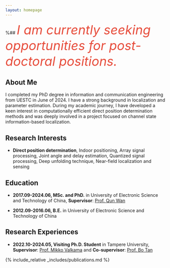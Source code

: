 ```yaml
---
layout: homepage
---
```


%## <i style="color:#e74d3c; font-size: 40px;">I am currently seeking opportunities for post-doctoral positions.</i>


## About Me

I completed my PhD degree in information and communication engineering from UESTC in June of 2024. I have a strong background in localization and parameter estimation. During my academic journey, I have developed a keen interest in computationally efficient direct position determination methods and was deeply involved in a project focused on channel state information-based localization.

## Research Interests

- **Direct position determination**, Indoor positioning, Array signal processing, Joint angle and delay estimation, Quantized signal processing, Deep unfolding technique, Near-field localization and sensing


## Education

- **2017.09-2024.06, MSc. and PhD.** in
University of Electronic Science and Technology of China, **Supervisor**: [Prof. Qun Wan](https://en.uestc.edu.cn/info/1074/3400.htm)

- **2012.09-2016.06, B.E.** in
University of Electronic Science and Technology of China

## Research Experiences

- **2022.10-2024.05, Visiting Ph.D. Student** in
Tampere University, **Supervisor**: [Prof. Mikko Valkama](https://www.tuni.fi/en/mikko-valkama) and **Co-supervisor**: [Prof. Bo Tan](https://www.tuni.fi/en/bo-tan)

{% include_relative _includes/publications.md %}


